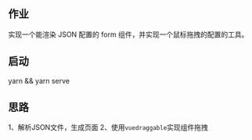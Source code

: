 ## 作业
实现一个能渲染 JSON 配置的 form 组件，并实现一个鼠标拖拽的配置的工具。

## 启动
yarn && yarn serve

## 思路
1、解析JSON文件，生成页面
2、使用`vuedraggable`实现组件拖拽